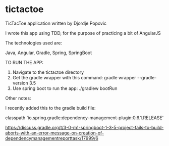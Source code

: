 # tictactoe
TicTacToe application written by Djordje Popovic

I wrote this app using TDD, for the purpose of practicing a bit of AngularJS

The technologies used are:

Java, Angular, Gradle, Spring, SpringBoot


TO RUN THE APP:
1) Navigate to the tictactoe directory
2) Get the gradle wrapper with this command: gradle wrapper --gradle-version 3.5
3) Use spring boot to run the app: ./gradlew bootRun



Other notes:

I recently added this to the gradle build file: 

classpath 'io.spring.gradle:dependency-management-plugin:0.6.1.RELEASE'

https://discuss.gradle.org/t/3-0-m1-springboot-1-3-5-project-fails-to-build-aborts-with-an-error-message-on-creation-of-dependencymanagementreporttask/17999/6
